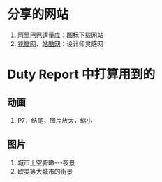 # 分享的网站

1. [阿里巴巴适量库](https://www.iconfont.cn/)：图标下载网站
2. [花瓣网](https://huaban.com/)、[站酷网](https://www.zcool.com.cn/)：设计师灵感网



# Duty Report 中打算用到的

## 动画

1. P7，结尾，图片放大，缩小

## 图片

1. 城市上空俯瞰---夜景
2. 欧美等大城市的街景
